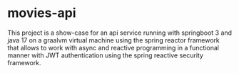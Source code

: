 # movies-api

This project is a show-case for an api service running
with springboot 3 and java 17 on a graalvm virtual machine
using the spring reactor framework that allows to work with async and reactive programming
in a functional manner with JWT authentication using the spring reactive security framework.
